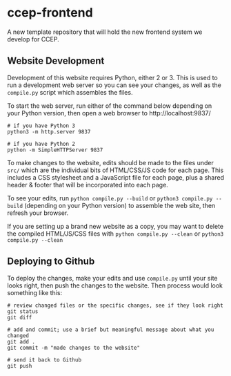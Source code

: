 # ccep-frontend

A new template repository that will hold the new frontend system we develop for CCEP.


## Website Development

Development of this website requires Python, either 2 or 3. This is used to run a development web server so you can see your changes, as well as the `compile.py` script which assembles the files.

To start the web server, run either of the command below depending on your Python version, then open a web browser to http://localhost:9837/

```
# if you have Python 3
python3 -m http.server 9837

# if you have Python 2
python -m SimpleHTTPServer 9837
```

To make changes to the website, edits should be made to the files under `src/` which are the individual bits of HTML/CSS/JS code for each page. This includes a CSS stylesheet and a JavaScript file for each page, plus a shared header & footer that will be incorporated into each page.

To see your edits, run `python compile.py --build` or `python3 compile.py --build` (depending on your Python version) to assemble the web site, then refresh your browser.

If you are setting up a brand new website as a copy, you may want to delete the compiled HTML/JS/CSS files with `python compile.py --clean` or `python3 compile.py --clean`


## Deploying to Github

To deploy the changes, make your edits and use `compile.py` until your site looks right, then push the changes to the website. Then process would look something like this:

```
# review changed files or the specific changes, see if they look right
git status
git diff

# add and commit; use a brief but meaningful message about what you changed
git add .
git commit -m "made changes to the website"

# send it back to Github
git push
```
